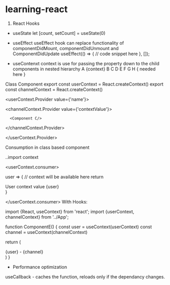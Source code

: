 # learning-react
1. React Hooks 
*  useState
   let [count, setCount] = useState(0)
   
* useEffect
  useEffect hook can replace functionality of componentDidMount, componentDidUnmount and ComponentDidUpdate 
useEffect(() => {
  // code snippet here
}, [<dependancies>]);

* useContenxt
context is use for passing the property down to the child components in nested hierarchy
        A  {context} 
B       C       D 
E       F       G 
                H { needed here } 
                
Class Component
export const userContext = React.createContext()
export const channelContext = React.createContext()

<userContext.Provider value={'name'}> 

   <channelContext.Provider value={'contextValue'}>
   
      <Component C/>
      
   </channelContext.Provider>
   
</userContext.Provider>

Consumption in class based component 

..import context 

<userContext.consumer>

   user => {
      // context will be available here
      return <div>User context value {user} </div>
   }

</userContext.consumer> 
With Hooks:

import {React, useContext} from 'react';
import {userContext, channelContext} from '../App';

function ComponentE() {
   const user = useContext(userContext)
   const channel = useContext(channelContext)
   
   return (
      <div>
         {user} - {channel}
      <div>
   )
}


* Performance optimization

useCallback - caches the function, reloads only if the dependancy changes.
